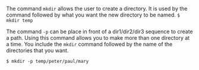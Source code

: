 The command `mkdir` allows the user to create a directory. It is used by the command followed by what you want the new directory to be named.
 `$ mkdir temp`

The command `-p` can be place in front of a dir1/dir2/dir3 sequence to create a path.
Using this command allows you to make more than one directory at a time.  You include the `mkdir` command followed by the name of the directories that you want.

`$ mkdir -p temp/peter/paul/mary`
